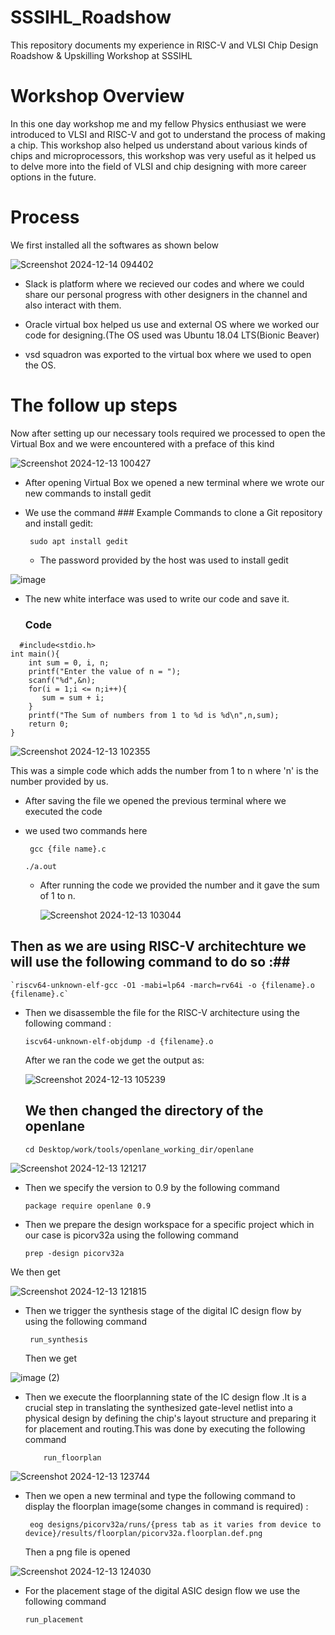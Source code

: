 # SSSIHL_Roadshow
This repository documents my experience in RISC-V and VLSI Chip Design Roadshow   &amp; Upskilling Workshop at SSSIHL

# Workshop Overview
In this one day workshop me and my fellow Physics enthusiast we were introduced to VLSI and RISC-V and got to understand the process of making a chip. This workshop also helped us understand about various kinds of chips and microprocessors, this workshop was very useful as it helped us to delve more into the field of VLSI and chip designing with more career options in the future.

# Process 
We first installed all the softwares as shown below

![Screenshot 2024-12-14 094402](https://github.com/user-attachments/assets/bf5f1750-9096-48b0-a24a-40817bcfc72d)

* Slack is platform where we recieved our codes and where we could share our personal progress with other designers in the channel and also interact with them.

* Oracle virtual box helped us use and external OS where we worked our code for designing.(The OS used was  Ubuntu 18.04 LTS(Bionic Beaver)

* vsd squadron was exported to the virtual box where we used to open the OS.

# The follow up steps

Now after setting up our necessary tools required we processed to open the Virtual Box and we were encountered with a preface of this kind

![Screenshot 2024-12-13 100427](https://github.com/user-attachments/assets/bf79f6ec-f9d8-42f1-93e0-e1d75e039661)


* After opening Virtual Box we opened a new terminal where we wrote our new commands to install gedit

* We use the command ### Example Commands to clone a Git repository and install gedit:

  ` sudo apt install gedit`

  * The password provided by the host was used to install gedit
 
    

![image](https://github.com/user-attachments/assets/71b143fe-f6fa-4af0-9dfa-ccf4a05caf32)

* The new white interface was used to write our code and save it.

  ### Code ###
```
  #include<stdio.h>
int main(){
    int sum = 0, i, n;
    printf("Enter the value of n = ");
    scanf("%d",&n);
    for(i = 1;i <= n;i++){
       sum = sum + i;
    }
    printf("The Sum of numbers from 1 to %d is %d\n",n,sum);
    return 0;
}
```

![Screenshot 2024-12-13 102355](https://github.com/user-attachments/assets/0e820091-265e-4e54-8be5-2390e52462ba)

This was a simple code which adds the number from 1 to n where 'n' is the number provided by us.

* After saving the file we opened the previous terminal where we executed the code

* we used two commands here

  ` gcc {file name}.c`
  
  `./a.out`

  * After running the code we provided the number and it gave the sum of 1 to n.

    ![Screenshot 2024-12-13 103044](https://github.com/user-attachments/assets/0ef6bb24-0c17-40a3-b68f-5c72ada8965b)

## Then as we are using RISC-V architechture we will use the following command to do so :##
  
    `riscv64-unknown-elf-gcc -O1 -mabi=lp64 -march=rv64i -o {filename}.o {filename}.c`
* Then we disassemble the file for the RISC-V architecture using the following command :
  
    ```
  iscv64-unknown-elf-objdump -d {filename}.o
    ```
  After we ran the code we get the output as:

  
  ![Screenshot 2024-12-13 105239](https://github.com/user-attachments/assets/80df8510-006d-4a23-9940-ad9679d0d4e1)


  ## We then changed the directory of the openlane ##

  ```
  cd Desktop/work/tools/openlane_working_dir/openlane
  ```




![Screenshot 2024-12-13 121217](https://github.com/user-attachments/assets/86383699-9c15-4372-8c92-d1909a9598de)

* Then we specify the version to 0.9 by the following command
    ```
    package require openlane 0.9
    ```
* Then we prepare the design workspace for a specific project which in our case is picorv32a using the following command
     ```
     prep -design picorv32a
     ```

We then get

![Screenshot 2024-12-13 121815](https://github.com/user-attachments/assets/f05f1394-3ff7-472d-a84b-b3ca9c0aeca5)

* Then we trigger the synthesis stage of the digital IC design flow by using the following command
  ```
   run_synthesis
  ```

  Then we get

 
  
![image (2)](https://github.com/user-attachments/assets/b9282a2c-2ac0-4f67-bf1f-681c45baee95)


* Then we execute the floorplanning state of the IC design flow .It is a crucial step in translating the synthesized gate-level netlist into a physical design by defining the chip's layout structure and preparing it for placement and routing.This was done by executing the following command

  ```
      run_floorplan
  ```

  
![Screenshot 2024-12-13 123744](https://github.com/user-attachments/assets/1ee2bf44-60c3-4b9b-bc8c-ccde32e63684)


* Then we open a new terminal and type the following command to display the floorplan image(some changes in command is required) :

  ```
   eog designs/picorv32a/runs/{press tab as it varies from device to device}/results/floorplan/picorv32a.floorplan.def.png
  ```

  Then a png file is opened
  


![Screenshot 2024-12-13 124030](https://github.com/user-attachments/assets/3647bf81-ce39-4dca-8ad9-01cec93a49a4)


* For the placement stage of the digital ASIC design flow we use the following command
  ```
  run_placement
  ```

